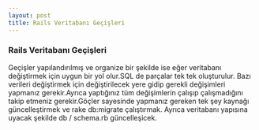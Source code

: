 ```yaml
---
layout: post
title: Rails Veritabanı Geçişleri
---
```


### Rails Veritabanı Geçişleri
 Geçişler yapılandırılmış ve organize bir şekilde ise eğer
  veritabanı değiştirmek için uygun bir yol olur.SQL de parçalar tek
 tek oluşturulur. Bazı verileri değiştirmek için değiştirilecek yere gidip
 gerekli değişimleri yapmanız gerekir.Ayrıca yaptığınız tüm değişimlerin 
 çalışıp çalışmadığını takip etmeniz gerekir.Göçler sayesinde yapmanız 
 gereken tek şey kaynağı güncelleştirmek ve rake db:migrate çalıştırmak.
 Ayrıca veritabanı yapısına uyacak şekilde db / schema.rb güncelleşicek.
 
